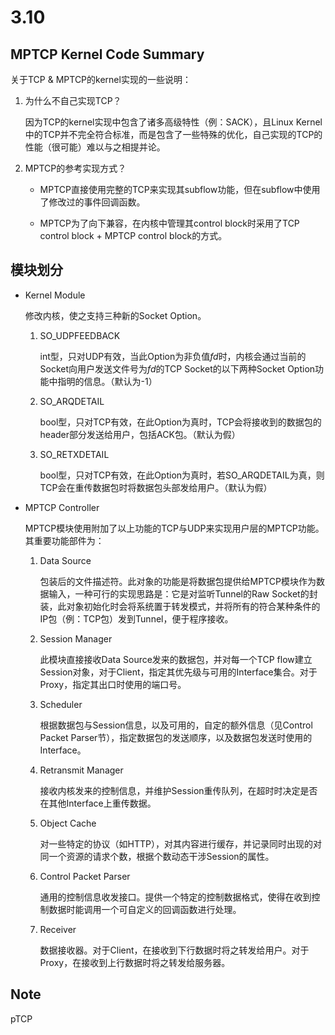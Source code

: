 # 3.10

## MPTCP Kernel Code Summary

关于TCP & MPTCP的kernel实现的一些说明：

1. 为什么不自己实现TCP？

    因为TCP的kernel实现中包含了诸多高级特性（例：SACK），且Linux Kernel中的TCP并不完全符合标准，而是包含了一些特殊的优化，自己实现的TCP的性能（很可能）难以与之相提并论。

2. MPTCP的参考实现方式？

    - MPTCP直接使用完整的TCP来实现其subflow功能，但在subflow中使用了修改过的事件回调函数。

    - MPTCP为了向下兼容，在内核中管理其control block时采用了TCP control block + MPTCP control block的方式。

## 模块划分

- Kernel Module

    修改内核，使之支持三种新的Socket Option。
    
    1. SO_UDPFEEDBACK  
        
        int型，只对UDP有效，当此Option为非负值$fd$时，内核会通过当前的Socket向用户发送文件号为$fd$的TCP Socket的以下两种Socket Option功能中指明的信息。（默认为-1）
    
    2. SO_ARQDETAIL  
        
        bool型，只对TCP有效，在此Option为真时，TCP会将接收到的数据包的header部分发送给用户，包括ACK包。（默认为假）
    
    3. SO_RETXDETAIL  
        
        bool型，只对TCP有效，在此Option为真时，若SO_ARQDETAIL为真，则TCP会在重传数据包时将数据包头部发给用户。（默认为假）

- MPTCP Controller

    MPTCP模块使用附加了以上功能的TCP与UDP来实现用户层的MPTCP功能。其重要功能部件为：

    1. Data Source  
        
        包装后的文件描述符。此对象的功能是将数据包提供给MPTCP模块作为数据输入，一种可行的实现思路是：它是对监听Tunnel的Raw Socket的封装，此对象初始化时会将系统置于转发模式，并将所有的符合某种条件的IP包（例：TCP包）发到Tunnel，便于程序接收。

    2. Session Manager

        此模块直接接收Data Source发来的数据包，并对每一个TCP flow建立Session对象，对于Client，指定其优先级与可用的Interface集合。对于Proxy，指定其出口时使用的端口号。

    3. Scheduler

        根据数据包与Session信息，以及可用的，自定的额外信息（见Control Packet Parser节），指定数据包的发送顺序，以及数据包发送时使用的Interface。

    4. Retransmit Manager 

        接收内核发来的控制信息，并维护Session重传队列，在超时时决定是否在其他Interface上重传数据。

    5. Object Cache

        对一些特定的协议（如HTTP），对其内容进行缓存，并记录同时出现的对同一个资源的请求个数，根据个数动态干涉Session的属性。

    6. Control Packet Parser  

        通用的控制信息收发接口。提供一个特定的控制数据格式，使得在收到控制数据时能调用一个可自定义的回调函数进行处理。

    7. Receiver

        数据接收器。对于Client，在接收到下行数据时将之转发给用户。对于Proxy，在接收到上行数据时将之转发给服务器。


## Note

pTCP
